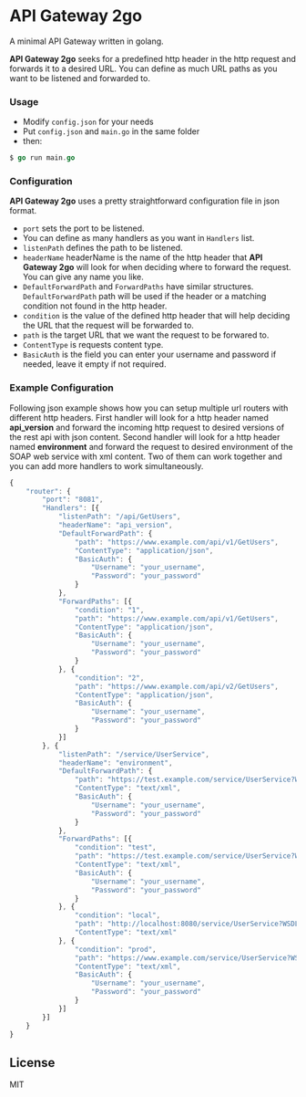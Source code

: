 # API Gateway 2go

A minimal API Gateway written in golang. 


**API Gateway 2go** seeks for a predefined http header in the http request and forwards it to a desired URL. You can define as much URL paths as you want to be listened and forwarded to.



### Usage
 
- Modify `config.json` for your needs
- Put `config.json` and `main.go` in the same folder
- then: 
```go
$ go run main.go
```

### Configuration

**API Gateway 2go** uses a pretty straightforward configuration file in json format.

- `port` sets the port to be listened.
- You can define as many handlers as you want in `Handlers` list.
- `listenPath` defines the path to be listened.
- `headerName` headerName is the name of the http header that **API Gateway 2go** will look for when deciding where to forward the request. You can give any name you like.
- `DefaultForwardPath` and `ForwardPaths` have similar structures. `DefaultForwardPath` path will be used if the header or a matching condition not found in the http header. 
- `condition` is the value of the defined http header that will help deciding the URL that the request will be forwarded to.
- `path` is the target URL that we want the request to be forwared to.
- `ContentType` is requests content type.
- `BasicAuth` is the field you can enter your username and password if needed, leave it empty if not required.


### Example Configuration

Following json example shows how you can setup multiple url routers with different http headers. First handler will look for a http header named **api_version** and forward the incoming http request to desired versions of the rest api with json content. Second handler will look for a http header named **environment** and forward the request to desired environment of the SOAP web service with xml content. Two of them can work together and you can add more handlers to work simultaneously.

```javascript
{
	"router": {
		"port": "8081",
		"Handlers": [{
			"listenPath": "/api/GetUsers",
			"headerName": "api_version",
			"DefaultForwardPath": {
				"path": "https://www.example.com/api/v1/GetUsers",
				"ContentType": "application/json",
				"BasicAuth": {
					"Username": "your_username",
					"Password": "your_password"
				}
			},
			"ForwardPaths": [{
				"condition": "1",
				"path": "https://www.example.com/api/v1/GetUsers",
				"ContentType": "application/json",
				"BasicAuth": {
					"Username": "your_username",
					"Password": "your_password"
				}
			}, {
				"condition": "2",
				"path": "https://www.example.com/api/v2/GetUsers",
				"ContentType": "application/json",
				"BasicAuth": {
					"Username": "your_username",
					"Password": "your_password"
				}
			}]
		}, {
			"listenPath": "/service/UserService",
			"headerName": "environment",
			"DefaultForwardPath": {
				"path": "https://test.example.com/service/UserService?WSDL",
				"ContentType": "text/xml",
				"BasicAuth": {
					"Username": "your_username",
					"Password": "your_password"
				}
			},
			"ForwardPaths": [{
				"condition": "test",
				"path": "https://test.example.com/service/UserService?WSDL",
				"ContentType": "text/xml",
				"BasicAuth": {
					"Username": "your_username",
					"Password": "your_password"
				}
			}, {
				"condition": "local",
				"path": "http://localhost:8080/service/UserService?WSDL",
				"ContentType": "text/xml"
			}, {
				"condition": "prod",
				"path": "https://www.example.com/service/UserService?WSDL",
				"ContentType": "text/xml",
				"BasicAuth": {
					"Username": "your_username",
					"Password": "your_password"
				}
			}]
		}]
	}
}
```

License
----

MIT
